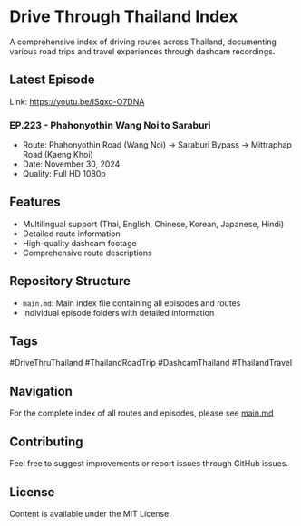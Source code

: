 # Drive Through Thailand Index

A comprehensive index of driving routes across Thailand, documenting various road trips and travel experiences through dashcam recordings.

## Latest Episode

Link: https://youtu.be/ISqxo-O7DNA
### EP.223 - Phahonyothin Wang Noi to Saraburi
- Route: Phahonyothin Road (Wang Noi) → Saraburi Bypass → Mittraphap Road (Kaeng Khoi)
- Date: November 30, 2024
- Quality: Full HD 1080p

## Features
- Multilingual support (Thai, English, Chinese, Korean, Japanese, Hindi)
- Detailed route information
- High-quality dashcam footage
- Comprehensive route descriptions

## Repository Structure
- `main.md`: Main index file containing all episodes and routes
- Individual episode folders with detailed information

## Tags
#DriveThruThailand #ThailandRoadTrip #DashcamThailand #ThailandTravel

## Navigation
For the complete index of all routes and episodes, please see [main.md](main.md)

## Contributing
Feel free to suggest improvements or report issues through GitHub issues.

## License
Content is available under the MIT License.
